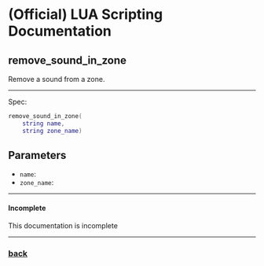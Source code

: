 
# (Official) LUA Scripting Documentation

## remove_sound_in_zone

Remove a sound from a zone.

___

Spec:

```lua
remove_sound_in_zone(
	string name,
	string zone_name)
```

## Parameters

- `name`: 
- `zone_name`: 

___

#### Incomplete

This documentation is incomplete

___

### [back](../sound)
